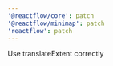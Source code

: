 ```yaml
---
'@reactflow/core': patch
'@reactflow/minimap': patch
'reactflow': patch
---
```


Use translateExtent correctly
